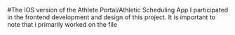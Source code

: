 #The IOS version of the Athlete Portal/Athletic Scheduling App
I participated in the frontend development and design of this project. It is important to note that i primarily worked on the file 
